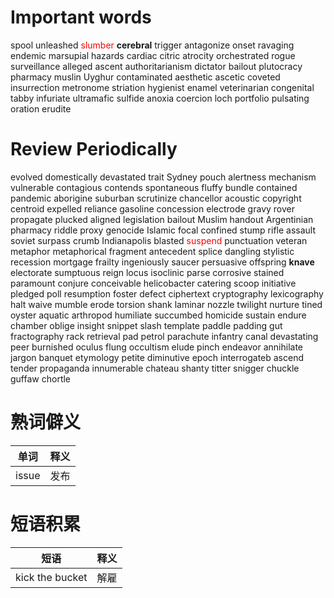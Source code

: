 # Important words
spool unleashed  <mark style="background: transparent; color: red">slumber</mark> **cerebral** trigger antagonize onset ravaging endemic marsupial hazards cardiac citric atrocity orchestrated rogue surveillance alleged ascent authoritarianism dictator bailout plutocracy pharmacy muslin Uyghur contaminated aesthetic ascetic coveted insurrection metronome striation hygienist enamel veterinarian congenital tabby infuriate ultramafic sulfide anoxia coercion loch portfolio pulsating oration erudite 
# Review Periodically 
 evolved domestically devastated trait Sydney pouch alertness mechanism vulnerable contagious contends spontaneous fluffy bundle contained pandemic aborigine suburban scrutinize chancellor acoustic copyright centroid expelled reliance gasoline concession electrode gravy rover propagate plucked aligned legislation bailout Muslim handout Argentinian pharmacy riddle proxy genocide Islamic focal confined stump rifle assault soviet surpass crumb Indianapolis blasted <mark style="background: transparent; color: red">suspend</mark> punctuation veteran metaphor metaphorical fragment antecedent splice dangling stylistic recession mortgage frailty ingeniously saucer persuasive offspring **knave** electorate sumptuous reign locus isoclinic parse corrosive stained paramount conjure conceivable helicobacter catering scoop initiative pledged poll resumption foster defect ciphertext cryptography lexicography halt waive mumble erode torsion shank laminar nozzle twilight  nurture tined oyster aquatic arthropod humiliate succumbed homicide sustain endure chamber oblige insight snippet slash template paddle padding gut fractography rack retrieval pad petrol parachute infantry canal devastating peer burnished oculus flung occultism elude pinch endeavor annihilate jargon banquet etymology petite diminutive epoch interrogateb ascend tender propaganda innumerable chateau shanty titter snigger chuckle guffaw chortle 
# 熟词僻义
| 单词 | 释义 |
| --- | --- |
| issue | 发布 

# 短语积累

| 短语 | 释义 |
| --- | --- |
| kick the bucket  | 解雇 |
